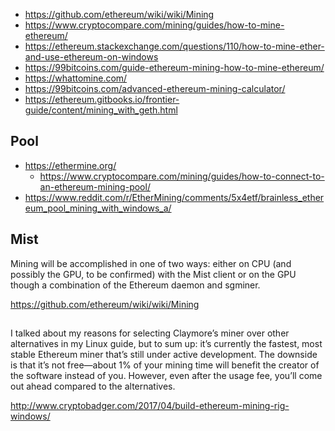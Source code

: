 - https://github.com/ethereum/wiki/wiki/Mining
- https://www.cryptocompare.com/mining/guides/how-to-mine-ethereum/
- https://ethereum.stackexchange.com/questions/110/how-to-mine-ether-and-use-ethereum-on-windows
- https://99bitcoins.com/guide-ethereum-mining-how-to-mine-ethereum/
- https://whattomine.com/
- https://99bitcoins.com/advanced-ethereum-mining-calculator/
- https://ethereum.gitbooks.io/frontier-guide/content/mining_with_geth.html

## Pool

- https://ethermine.org/
  - https://www.cryptocompare.com/mining/guides/how-to-connect-to-an-ethereum-mining-pool/
- https://www.reddit.com/r/EtherMining/comments/5x4etf/brainless_ethereum_pool_mining_with_windows_a/

## Mist

Mining will be accomplished in one of two ways: either on CPU (and possibly the GPU, to be confirmed) with the Mist client or on the GPU though a combination of the Ethereum daemon and sgminer.

https://github.com/ethereum/wiki/wiki/Mining

##

I talked about my reasons for selecting Claymore’s miner over other alternatives in my Linux guide, but to sum up: it’s currently the fastest, most stable Ethereum miner that’s still under active development. The downside is that it’s not free—about 1% of your mining time will benefit the creator of the software instead of you. However, even after the usage fee, you’ll come out ahead compared to the alternatives.

http://www.cryptobadger.com/2017/04/build-ethereum-mining-rig-windows/
